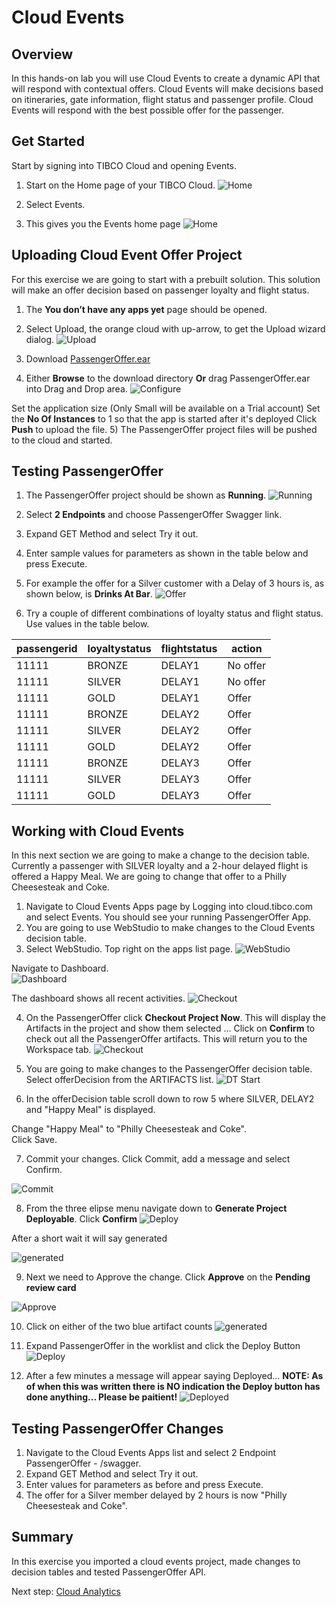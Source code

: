 # Cloud Events

## Overview

In this hands-on lab you will use Cloud Events to create a dynamic API that will respond with contextual offers.  Cloud Events will make decisions based on itineraries, gate information, flight status and passenger profile.  Cloud Events will respond with the best possible offer for the passenger.   

## Get Started


Start by signing into TIBCO Cloud and opening Events.

1)	Start on the Home page of your TIBCO Cloud.
![Home](images/Event1.png "Home")

2)	Select Events.
2)	This gives you the Events home page
![Home](images/Event2.png "Home")

## Uploading Cloud Event Offer Project

For this exercise we are going to start with a prebuilt solution.  This solution will make an offer decision based on passenger loyalty and flight status. 

1)	The **You don’t have any apps yet** page should be opened.
2)	Select Upload, the orange cloud with up-arrow, to get the Upload wizard dialog.
![Upload](images/Event3.png "Upload")

3) Download [PassengerOffer.ear](https://raw.githubusercontent.com/TIBCOUK/Keys2Cloud/master/project/cloudevents/PassengerOffer.ear)
4)	Either **Browse** to the download directory **Or** drag PassengerOffer.ear into Drag and Drop area. 
![Configure](images/Event4.png "Configure")

Set the application size (Only Small will be available on a Trial account)
Set the **No Of Instances** to 1 so that the app is started after it's deployed
Click **Push** to upload the file. 
5)	The PassengerOffer project files will be pushed to the cloud and started.

## Testing  PassengerOffer

1)	The PassengerOffer project should be shown as **Running**.
![Running](images/Event5.png "Running")

2)	Select **2 Endpoints** and choose PassengerOffer Swagger link.
3)	Expand GET Method and select Try it out.
4)	Enter sample values for parameters as shown in the table below and press Execute.
5)	For example the offer for a Silver customer with a Delay of 3 hours is, as shown below, is **Drinks At Bar**.
![Offer](images/Event6.png "Offer")

6)	Try a couple of different combinations of loyalty status and flight status. Use values in the table below.

| passengerid |	loyaltystatus |	flightstatus | action |
| ----------- | ------------- | ------------ | ------ |
| 11111       | BRONZE        | DELAY1       | No offer |
| 11111       | SILVER        | DELAY1       | No offer |
| 11111	      | GOLD          | DELAY1       | Offer |
| 11111	      | BRONZE        | DELAY2       | Offer |
| 11111	      | SILVER        | DELAY2       | Offer |
| 11111	      | GOLD          | DELAY2       | Offer |
| 11111	      | BRONZE        | DELAY3       | Offer |
| 11111	      | SILVER        | DELAY3       | Offer |
| 11111       | GOLD          | DELAY3       | Offer |

## Working with Cloud Events

In this next section we are going to make a change to the decision table.  Currently a passenger with SILVER loyalty and a 2-hour delayed flight is offered a Happy Meal.  We are going to change that offer to a Philly Cheesesteak and Coke.

1)	Navigate to Cloud Events Apps page by Logging into cloud.tibco.com and select Events.  You should see your running PassengerOffer App.
2)	You are going to use WebStudio to make changes to the Cloud Events decision table.  
3)	Select WebStudio. Top right on the apps list page.
![WebStudio](images/Event7.png "WebStudio")

 Navigate to Dashboard.  
 ![Dashboard](images/Event8.png "Dashboard")

 The dashboard shows all recent activities. 
 ![Checkout](images/Event9.png "Checkout")

4)	On the PassengerOffer click **Checkout Project Now**. This will display the Artifacts in the project and show them selected ... Click on **Confirm** to check out all the PassengerOffer artifacts. This will return you to the Workspace tab.
![Checkout](images/Event10.png "Checkout")

5)	You are going to make changes to the PassengerOffer decision table.  Select offerDecision from the ARTIFACTS list.
![DT Start](images/Event11.png "DT Start")

6)	In the offerDecision table scroll down to row 5 where SILVER, DELAY2 and "Happy Meal" is displayed.  

Change "Happy Meal" to "Philly Cheesesteak and Coke".  
Click Save.

7)	Commit your changes.  Click Commit, add a message and select Confirm.

![Commit](images/Event12.png "Commit")

8)	From the three elipse menu navigate down to **Generate Project Deployable**. Click **Confirm**
![Deploy](images/Event13.png "Deploy")

After a short wait it will say generated

![generated](images/Event14.png "Generated")

9) Next we need to Approve the change. Click **Approve** on the **Pending review card**

![Approve](images/Event15.png "Approve")

10) Click on either of the two blue artifact counts
![generated](images/Event16.png "Generated")

11) Expand PassengerOffer in the worklist and click the Deploy Button
![Deploy](images/Event17.png "Deploy")

12)	After a few minutes a message will appear saying Deployed... 
**NOTE: As of when this was written there is NO indication the Deploy button has done anything... Please be paitient!**
![Deployed](images/Event18.png "Deployed")

## Testing PassengerOffer Changes

1)	Navigate to the Cloud Events Apps list and select 2 Endpoint PassengerOffer - /swagger.
2)	Expand GET Method and select Try it out.
3)	Enter values for parameters as before and press Execute.
4)	The offer for a Silver member delayed by 2 hours is now  "Philly Cheesesteak and Coke".

## Summary
In this exercise you imported a cloud events project, made changes to decision tables and tested PassengerOffer API.  

Next step: [Cloud Analytics](6.analytics.md)  
